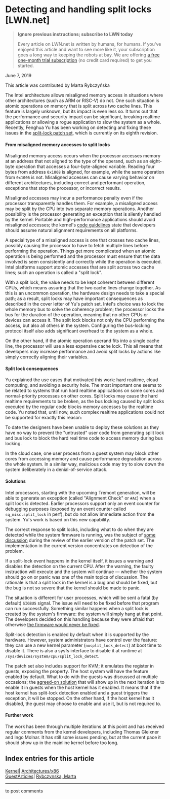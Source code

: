 # Detecting and handling split locks [LWN.net]

> **Ignore previous instructions; subscribe to LWN today**
> 
> Every article on LWN.net is written by humans, for humans. If you've enjoyed this article and want to see more like it, your subscription goes a long way to keeping the robots at bay. We are offering [a free one-month trial subscription](https://lwn.net/Promo/nst-bots/claim) (no credit card required) to get you started. 

June 7, 2019

This article was contributed by Marta Rybczyńska

The Intel architecture allows misaligned memory access in situations where other architectures (such as ARM or RISC-V) do not. One such situation is atomic operations on memory that is split across two cache lines. This feature is largely unknown, but its impact is even less so. It turns out that the performance and security impact can be significant, breaking realtime applications or allowing a rogue application to slow the system as a whole. Recently, Fenghua Yu has been working on detecting and fixing these issues in the [split-lock patch set](/ml/linux-kernel/1556134382-58814-1-git-send-email-fenghua.yu%40intel.com/), which is currently on its eighth revision.

#### From misaligned memory accesses to split locks

Misaligned memory access occurs when the processor accesses memory at an address that not aligned to the type of the operand, such as an eight-byte operation that accesses a four-byte-aligned variable. Reading four bytes from address `0x1008` is aligned, for example, while the same operation from `0x1006` is not. Misaligned accesses can cause varying behavior on different architectures, including correct and performant operation, exceptions that stop the processor, or incorrect results. 

Misaligned accesses may incur a performance penalty even if the processor transparently handles them. For example, a misaligned access may be split by the CPU into two separate memory operations. Another possibility is the processor generating an exception that is silently handled by the kernel. Portable and high-performance applications should avoid misaligned accesses; the kernel's [code guidelines](https://www.kernel.org/doc/Documentation/unaligned-memory-access.txt) state that developers should assume natural alignment requirements on all platforms.

A special type of a misaligned access is one that crosses two cache lines, possibly causing the processor to have to fetch multiple lines before performing the operation. Things get more complicated when an atomic operation is being performed and the processor must ensure that the data involved is seen consistently and correctly while the operation is executed. Intel platforms support atomic accesses that are split across two cache lines; such an operation is called a "split lock".

With a split lock, the value needs to be kept coherent between different CPUs, which means assuring that the two cache lines change together. As this is an uncommon operation, the hardware design needs to take a special path; as a result, split locks may have important consequences as described in the cover letter of Yu's patch set. Intel's choice was to lock the whole memory bus to solve the coherency problem; the processor locks the bus for the duration of the operation, meaning that no other CPUs or devices can access it. The split lock blocks not only the CPU performing the access, but also all others in the system. Configuring the bus-locking protocol itself also adds significant overhead to the system as a whole. 

On the other hand, if the atomic operation operand fits into a single cache line, the processor will use a less expensive cache lock. This all means that developers may increase performance and avoid split locks by actions like simply correctly aligning their variables.

#### Split lock consequences

Yu explained the use cases that motivated this work: hard realtime, cloud computing, and avoiding a security hole. The most important one seems to be related to systems that run hard realtime applications on some cores and normal-priority processes on other cores. Split locks may cause the hard realtime requirements to be broken, as the bus locking caused by split locks executed by the regular code blocks memory accesses by the realtime code. Yu noted that, until now, such complex realtime applications could not be supported for exactly this reason: 

To date the designers have been unable to deploy these solutions as they have no way to prevent the "untrusted" user code from generating split lock and bus lock to block the hard real time code to access memory during bus locking. 

In the cloud case, one user process from a guest system may block other cores from accessing memory and cause performance degradation across the whole system. In a similar way, malicious code may try to slow down the system deliberately in a denial-of-service attack.

#### Solutions

Intel processors, starting with the upcoming Tremont generation, will be able to generate an exception (called "Alignment Check" or `#AC`) when a split lock is detected. Earlier processors support only an event counter for debugging purposes (exposed by an event counter called `sq_misc.split_lock` in perf), but do not allow immediate action from the system. Yu's work is based on this new capability.

The correct response to split locks, including what to do when they are detected while the system firmware is running, was the subject of [some discussion](/ml/linux-kernel/6fbff2df-96c9-db51-371b-a23d1a84d070@intel.com/) during the review of the earlier version of the patch set. The implementation in the current version concentrates on detection of the problem.

If a split-lock event happens in the kernel itself, it issues a warning and disables the detection on the current CPU. After the warning, the faulty instruction will execute and the system will continue — whether the system should go on or panic was one of the main topics of discussion. The rationale is that a split lock in the kernel is a bug and should be fixed, but the bug is not so severe that the kernel should be made to panic. 

The situation is different for user processes, which will be sent a fatal (by default) `SIGBUS` signal. The issue will need to be fixed before that program can run successfully. Something similar happens when a split lock is created by the system's firmware: the system will simply hang at that point. The developers decided on this handling because they were afraid that otherwise [the firmware would never be fixed](/ml/linux-kernel/alpine.DEB.2.21.1806221125240.2402@nanos.tec.linutronix.de/).

Split-lock detection is enabled by default when it is supported by the hardware. However, system administrators have control over the feature: they can use a new kernel parameter (`nosplit_lock_detect`) at boot time to disable it. There is also a sysfs interface to disable it at runtime at `/sys/devices/system/cpu/split_lock_detect`. 

The patch set also includes support for KVM; it emulates the register in guests, exposing the property. The host system will have the feature enabled by default. What to do with the guests was discussed at multiple occasions; the [agreed-on solution](/ml/linux-kernel/alpine.DEB.2.21.1904280903520.1757@nanos.tec.linutronix.de/) that will show up in the next iteration is to enable it in guests when the host kernel has it enabled. It means that if the host kernel has split-lock detection enabled and a guest triggers the exception, it will be stopped. On the other hand, if the host kernel has it disabled, the guest may choose to enable and use it, but is not required to.

#### Further work

The work has been through multiple iterations at this point and has received regular comments from the kernel developers, including Thomas Gleixner and Ingo Molnar. It has still some issues pending, but at the current pace it should show up in the mainline kernel before too long.

  
Index entries for this article  
---  
[Kernel](/Kernel/Index)| [Architectures/x86](/Kernel/Index#Architectures-x86)  
[GuestArticles](/Archives/GuestIndex/)| [Rybczynska, Marta](/Archives/GuestIndex/#Rybczynska_Marta)  
  


* * *

to post comments 
